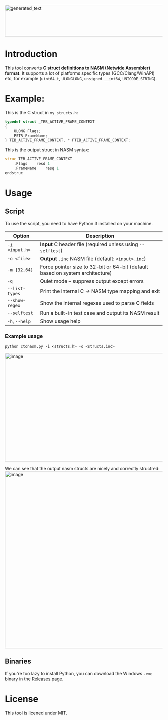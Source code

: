 <img width="899" height="101" alt="generated_text" src="https://github.com/user-attachments/assets/42fe9ad7-d96d-4ab2-99f2-61ba44f059df" />

# Introduction

This tool converts **C struct definitions to NASM (Netwide Assembler) format**. It supports a lot of platforms specific types (GCC/Clang/WinAPI) etc, for example (`uint64_t`, `ULONGLONG`, `unsigned __int64`, `UNICODE_STRING`).

# Example:

This is the C struct in `my_structs.h`:
```c
typedef struct _TEB_ACTIVE_FRAME_CONTEXT
{
    ULONG Flags;
    PSTR FrameName;
} TEB_ACTIVE_FRAME_CONTEXT, * PTEB_ACTIVE_FRAME_CONTEXT;
```

This is the output struct in NASM syntax:
```asm
struc TEB_ACTIVE_FRAME_CONTEXT
    .Flags    resd 1
    .FrameName    resq 1
endstruc
```

# Usage 

## Script 

To use the script, you need to have Python 3 installed on your machine.

| Option         | Description                                                                   |
| -------------- | ----------------------------------------------------------------------------- |
| `-i <input.h>`    | **Input** C header file (required unless using `--selftest`)                  |
| `-o <file>`    | **Output** `.inc` NASM file (default: `<input>.inc`)                              |
| `-m {32,64}`   | Force pointer size to 32-bit or 64-bit (default based on system architecture) |
| `-q`           | Quiet mode – suppress output except errors                                    |
| `--list-types` | Print the internal C → NASM type mapping and exit                             |
| `--show-regex` | Show the internal regexes used to parse C fields                              |
| `--selftest`   | Run a built-in test case and output its NASM result                           |
| `-h`, `--help` | Show usage help                                                               |

### Example usage

```
python ctonasm.py -i <structs.h> -o <structs.inc>
```


<img width="672" height="347" alt="image" src="https://github.com/user-attachments/assets/0762a8cf-7a28-45f5-b43c-b6e5eaf14ca6" />

We can see that the output nasm structs are nicely and correctly structred:
<img width="998" height="567" alt="image" src="https://github.com/user-attachments/assets/344cc098-ef90-42f9-b730-5b74cebe7fee" />
## Binaries

If you're too lazy to install Python, you can download the Windows `.exe` binary in the [Releases page](https://github.com/Alon-Alush/CStructsToNASM/releases/new).




# License

This tool is licened under MIT.
